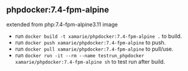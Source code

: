 ## phpdocker:7.4-fpm-alpine
extended from php:7.4-fpm-alpine3.11 image
* run `docker build -t xamarie/phpdocker:7.4-fpm-alpine .` to build.
* run `docker push xamarie/phpdocker:7.4-fpm-alpine` to push.
* run `docker pull xamarie/phpdocker:7.4-fpm-alpine` to pull/use.
* run `docker run -it --rm --name testrun_phpdocker xamarie/phpdocker:7.4-fpm-alpine sh` to test run after build.